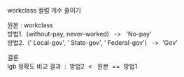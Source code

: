 workclass 컬럼 개수 줄이기<br>

원본 \: workclass<br>
방법1. &nbsp;\(without-pay, never-worked) &nbsp; \-> &nbsp; 'No-pay'<br>
방법2. &nbsp;\(' Local-gov', ' State-gov',  ' Federal-gov') &nbsp; \->  &nbsp;'Gov'<br>


결론<br>
lgb 정확도 비교 결과  &nbsp;\: &nbsp;방법2 &nbsp;< &nbsp; 원본 &nbsp;== &nbsp;방법1
